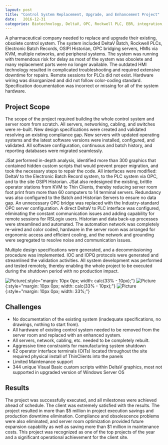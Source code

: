 ```yaml
---
layout: post
title: "Control System Replacement, Upgrade, and Enhancement Project"
date:   2016-12-31
categories: Biotechnology, DeltaV, OPC, Rockwell PLC, EBR, integration, specification, validation
---
```


A pharmaceutical company needed to replace and upgrade their existing, obsolete control system. The system included DeltaV Batch, Rockwell PLCs, Electronic Batch Records, OSIPI Historian, OPC bridging servers, HMIs via KVM, multiple networks, and peripheral systems. The system was running with tremendous risk for delay as most of the system was obsolete and many replacement parts were no longer available. The outdated HMI technology resulted in complicated troubleshooting and required extensive downtime for repairs. Remote sessions for PLCs did not exist. Hardware wiring was disorganized and did not follow color-coding standard. Specification documentation was incorrect or missing for all of the system hardware.

## Project Scope

The scope of the project required building the whole control system and server room from scratch. All servers, networking, cabling, and switches were re-built. New design specifications were created and validated resolving an existing compliance gap. New servers with updated operating systems and the latest software versions were installed, configured, and validated. All software configuration, continuous and batch history, and reporting databases were migrated seamlessly.

JSat performed in-depth analysis, identified more than 300 graphics that contained hidden custom scripts that would prevent proper migration, and took the necessary steps to repair the code. All interfaces were modified: DeltaV to the Electronic Batch Record system, to the PLC system via OPC, and to the site OSIPI Historian. JSat also redesigned the existing, brittle operator stations from KVM to Thin Clients, thereby reducing server room foot print from more than 60 computers to 14 terminal servers. Redundancy was also configured to the Batch and Historian Servers to ensure no data gap. An unnecessary OPC bridge was replaced with the Industry-standard OPC server configuration. A direct DeltaV to PLC interface was configured, eliminating the constant communication issues and adding capability for remote sessions for RSLogix users. Historian and data back-up processes were streamlined and automated. The automation network was completely re-wired and color coded, hardware in the server room was arranged for ergonomic access and efficient cooling, and the network and grounding were segregated to resolve noise and communication issues. 

Multiple design specifications were generated, and a decommissioning procedure was implemented. IOC and IOPQ protocols were generated and streamlined the validation activities. All system development was performed and tested remotely, thereby enabling the whole project to be executed during the shutdown period with no production impact.

![Picture](/assets/img/pictures/JSatUpgradeProject-1.jpg?w=832){:style="margin: 10px 0px; width: calc(33% - 10px);"}
![Picture](/assets/img/pictures/JSatUpgradeProject-2.jpg?w=832){:style="margin: 10px 0px; width: calc(33% - 10px);"}
![Picture](/assets/img/pictures/JSatUpgradeProject-3.jpg?w=832){:style="margin: 10px 0px; width: 33%;"}

## Challenges

-	No documentation of the existing system (inadequate specifications, no drawings, nothing to start from).
-	All hardware of existing control system needed to be removed from the server room and replaced with an enhanced system.
-	All servers, network, cabling, etc. needed to be completely rebuilt.
-	Aggressive time constraints for manufacturing system shutdown
-	62 operator interface terminals (OITs) located throughout the site required physical install of ThinClients into the panels
-	Limited Maintenance support
-	344 unique Visual Basic custom scripts within DeltaV graphics, most not supported in upgraded version of Windows Server OS

## Results

The project was successfully executed, and all milestones were achieved ahead of schedule. The client was extremely satisfied with the results. The project resulted in more than $5 million in project execution savings and production downtime elimination. Compliance and obsolescence problems were also eliminated, and server room optimization provided future expansion capability as well as saving more than $1 million in maintenance costs. This project was recognized as one of the top projects of the year and a significant operational achievement for the client site.
